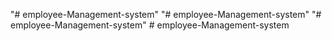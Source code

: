 "# employee-Management-system" 
"# employee-Management-system" 
"# employee-Management-system" 
#   e m p l o y e e - M a n a g e m e n t - s y s t e m  
 